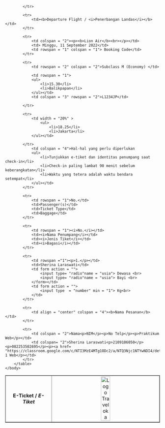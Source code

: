 <!DOCTYPE html>
<html>
    <head> 
        <title>Posttest 1 web - Sherina Laraswati</title>
    </head>
    <body>
        <table border = "1">
            <tr>
                <td align = "center" width= "30%"> <b>E-Ticket / <i>E-Tiket</i></b></td>
                <td align = "center" rowspan = "2" colspan ="4"> <img src = "logo-traveloka.png" alt = "Logo Traveloka" style = "width: 30%" > </td>

            </tr>

            <tr>
                <td><b>Departure Flight / <i>Penerbangan Landas</i></b> </td>
            </tr>

            <tr>
                <td colspan = "2"><p><b>Lion Air</b><br></p></td>
                <td> Minggu, 11 September 2022</td>
                <td rowspan = "1" colspan = "1"> Booking Code</td>
            </tr>

            <tr>
                <td rowspan = "2" colspan = "2">Subclass M (Economy) </td>

                <td rowspan = "1"> 
                <ul> 
                    <li>15.30</li>
                    <li>Balikpapan</li>
                </ul></td>
                <td colspan = "3" rowspan = "2">L1234JP</td>

            </tr>

            <tr>
                <td width = "20%" >
                    <ul> 
                        <li>18.25</li>
                        <li>Jakarta</li>
                </ul></td>

            </tr>
                <td colspan = "4">Hal-hal yang perlu diperlukan
                <ul>
                    <li>Tunjukkan e-tiket dan identitas penumpang saat check-in</li>
                    <li>Check-in paling lambat 90 menit sebelum keberangkatan</li>
                    <li>Waktu yang tetera adalah waktu bendara setempat</li>
                </ul></td>
            </tr>

            <tr>
                <td rowspan = "1">No.</td>
                <td>Passenger(s)</td>
                <td>Ticket Type</td>
                <td>Baggage</td>
            </tr>

            <tr>
                <td rowspan = "1"><i>No.</i></td>
                <td><i>Nama Penumpang</i></td>
                <td><i>Jenis Tiket</i></td>
                <td><i>Bagasi</i></td>
            </tr>

            <tr>
                <td rowspan ="1"><p>1.</p></td>
                <td>Sherina Laraswati</td>
                <td form action = "">
                    <input type= "radio"name = "usia"> Dewasa <br>
                    <input type= "radio"name = "usia"> Bayi <br>
                </form></td>
                <td form action = "">
                    <input type  = "number" min = "1"> Kg<br>
                </td>
            </tr>

            <tr>
                <td align = "center" colspan = "4"><b>Nama Pesanan</b></td>
            </tr>

            <tr>
                <td colspan = "2">Nama<p>NIM</p><p>No Telp</p><p>Praktikum Web</p></td>
                <td colspan= "2">Sherina Laraswati<p>2109106050</p><p>082253502695</p><p><a href= "https://classroom.google.com/c/NTI3MzE4MTg1ODc2/a/NTQ3Njc1NTYwNDI4/details">Postest 1 Web</p></td>
            </tr>
        </table>
    </body>
</html>
